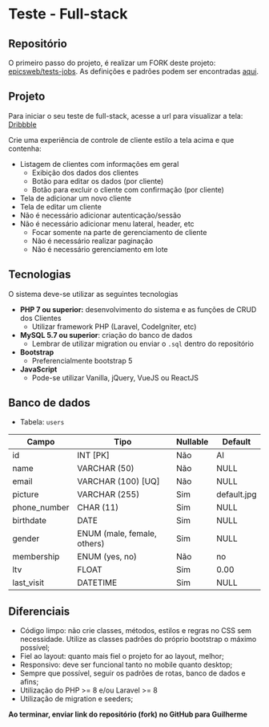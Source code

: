 # Teste - Full-stack

## Repositório

O primeiro passo do projeto, é realizar um FORK deste projeto: [epicsweb/tests-jobs](https://github.com/epicsweb/tests-jobs). As definições e padrões podem ser encontradas [aqui](https://github.com/epicsweb/tests-jobs/blob/master/README.md).


## Projeto

Para iniciar o seu teste de full-stack, acesse a url para visualizar a tela: [Dribbble](https://dribbble.com/shots/10428504/attachments/2269679?mode=media)

Crie uma experiência de controle de cliente estilo a tela acima e que contenha:
- Listagem de clientes com informações em geral
	- Exibição dos dados dos clientes
	- Botão para editar os dados (por cliente)
	- Botão para excluir o cliente com confirmação (por cliente)
- Tela de adicionar um novo cliente
- Tela de editar um cliente
- Não é necessário adicionar autenticação/sessão
- Não é necessário adicionar menu lateral, header, etc
    - Focar somente na parte de gerenciamento de cliente
    - Não é necessário realizar paginação
    - Não é necessário gerenciamento em lote

## Tecnologias

O sistema deve-se utilizar as seguintes tecnologias

-  **PHP 7 ou superior:** desenvolvimento do sistema e as funções de CRUD dos Clientes
	- Utilizar framework PHP (Laravel, CodeIgniter, etc)
- **MySQL 5.7 ou superior**: criação do banco de dados
	- Lembrar de utilizar migration ou enviar o `.sql` dentro do repositório
- **Bootstrap**
	- Preferencialmente bootstrap 5
- **JavaScript**
	- Pode-se utilizar Vanilla, jQuery, VueJS ou ReactJS

## Banco de dados

- Tabela: `users`

| Campo | Tipo | Nullable | Default |
|--|--|--|--|
| id | INT [PK] | Não | AI |
| name | VARCHAR (50) | Não | NULL |
| email | VARCHAR (100) [UQ] | Não | NULL |
| picture | VARCHAR (255) | Sim | default.jpg |
| phone_number | CHAR (11) | Sim | NULL |
| birthdate | DATE | Sim | NULL |
| gender | ENUM (male, female, others) | Sim | NULL |
| membership | ENUM (yes, no) | Não | no |
| ltv | FLOAT | Sim | 0.00 |
| last_visit | DATETIME | Sim | NULL

## Diferenciais

- Código limpo: não crie classes, métodos, estilos e regras no CSS sem necessidade. Utilize as classes padrões do próprio bootstrap o máximo possível;
- Fiel ao layout: quanto mais fiel o projeto for ao layout, melhor;
- Responsivo: deve ser funcional tanto no mobile quanto desktop;
- Sempre que possível, seguir os padrões de rotas, banco de dados e afins;
- Utilização do PHP >= 8 e/ou Laravel >= 8
- Utilização de migration e seeders;

**Ao terminar, enviar link do repositório (fork) no GitHub para Guilherme**
